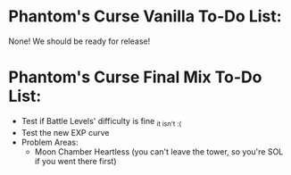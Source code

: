 # Phantom's Curse Vanilla To-Do List:

None! We should be ready for release!

# Phantom's Curse Final Mix To-Do List:

- Test if Battle Levels' difficulty is fine <sub>it isn't :(</sub>
- Test the new EXP curve
- Problem Areas:
  - Moon Chamber Heartless (you can't leave the tower, so you're SOL if you went there first)
